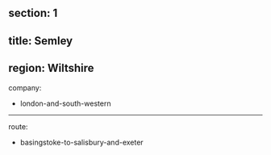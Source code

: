 ﻿section: 1
----
title: Semley
----
region: Wiltshire
----
company:
- london-and-south-western
----
route:
- basingstoke-to-salisbury-and-exeter

